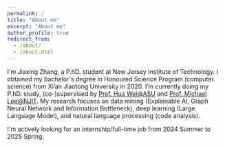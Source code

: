 ```yaml
---
permalink: /
title: "About me"
excerpt: "About me"
author_profile: true
redirect_from: 
  - /about/
  - /about.html
---
```


I'm Jiaxing Zhang, a P.hD. student at New Jersey Institute of Technology. 
I obtained my bachelor's degree in Honoured Science Program (computer science) from Xi’an Jiaotong University in 2020. 
I’m currently doing my P.hD. study, (co-)supervised by [Prof. Hua Wei@ASU](https://www.public.asu.edu/~hwei27/) and [Prof. Michael Lee@NJIT](https://people.njit.edu/profile/mjlee). 
My research focuses on data mining (Explainable AI, Graph Neural Network and Information Bottleneck), deep learning 
(Large Language Model), and natural language processing (code analysis).

I'm actively looking for an internship/full-time job from 2024 Summer to 2025 Spring.

